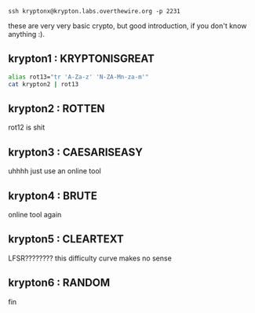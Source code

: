 `ssh kryptonx@krypton.labs.overthewire.org -p 2231`


these are very very basic crypto, but good introduction, if you don't know anything :).

## krypton1 : KRYPTONISGREAT

```bash
alias rot13="tr 'A-Za-z' 'N-ZA-Mn-za-m'"
cat krypton2 | rot13
```

## krypton2 : ROTTEN
rot12 is shit
## krypton3 : CAESARISEASY
uhhhh just use an online tool
## krypton4 : BRUTE
online tool again
## krypton5 : CLEARTEXT
LFSR???????? this difficulty curve makes no sense
## krypton6 : RANDOM
fin